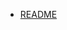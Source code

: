 - [README](http://192.168.3.168:12000/tool/docs/tree/dev/ionic%20capacitor%20%E4%B8%8E%20cordova-plugin-alipay-v2%E5%85%BC%E5%AE%B9%E6%80%A7%E9%97%AE%E9%A2%98)